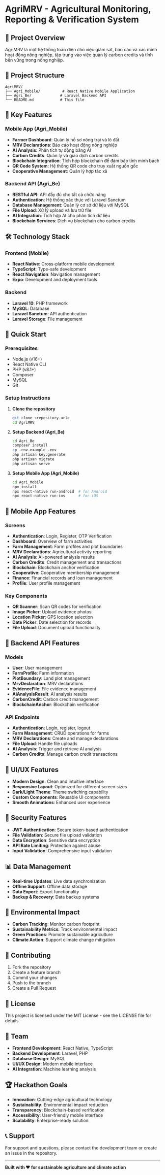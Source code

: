 # AgriMRV - Agricultural Monitoring, Reporting & Verification System

## 🚀 Project Overview

AgriMRV là một hệ thống toàn diện cho việc giám sát, báo cáo và xác minh hoạt động nông nghiệp, tập trung vào việc quản lý carbon credits và tính bền vững trong nông nghiệp.

## 📁 Project Structure

```
AgriMRV/
├── Agri_Mobile/          # React Native Mobile Application
├── Agri_Be/             # Laravel Backend API
└── README.md            # This file
```

## 🎯 Key Features

### Mobile App (Agri_Mobile)
- **Farmer Dashboard**: Quản lý hồ sơ nông trại và lô đất
- **MRV Declarations**: Báo cáo hoạt động nông nghiệp
- **AI Analysis**: Phân tích tự động bằng AI
- **Carbon Credits**: Quản lý và giao dịch carbon credits
- **Blockchain Integration**: Tích hợp blockchain để đảm bảo tính minh bạch
- **QR Code System**: Hệ thống QR code cho truy xuất nguồn gốc
- **Cooperative Management**: Quản lý hợp tác xã

### Backend API (Agri_Be)
- **RESTful API**: API đầy đủ cho tất cả chức năng
- **Authentication**: Hệ thống xác thực với Laravel Sanctum
- **Database Management**: Quản lý cơ sở dữ liệu với MySQL
- **File Upload**: Xử lý upload và lưu trữ file
- **AI Integration**: Tích hợp AI cho phân tích dữ liệu
- **Blockchain Services**: Dịch vụ blockchain cho carbon credits

## 🛠️ Technology Stack

### Frontend (Mobile)
- **React Native**: Cross-platform mobile development
- **TypeScript**: Type-safe development
- **React Navigation**: Navigation management
- **Expo**: Development and deployment tools

### Backend
- **Laravel 10**: PHP framework
- **MySQL**: Database
- **Laravel Sanctum**: API authentication
- **Laravel Storage**: File management

## 🚀 Quick Start

### Prerequisites
- Node.js (v16+)
- React Native CLI
- PHP (v8.1+)
- Composer
- MySQL
- Git

### Setup Instructions

1. **Clone the repository**
   ```bash
   git clone <repository-url>
   cd AgriMRV
   ```

2. **Setup Backend (Agri_Be)**
   ```bash
   cd Agri_Be
   composer install
   cp .env.example .env
   php artisan key:generate
   php artisan migrate
   php artisan serve
   ```

3. **Setup Mobile App (Agri_Mobile)**
   ```bash
   cd Agri_Mobile
   npm install
   npx react-native run-android  # for Android
   npx react-native run-ios      # for iOS
   ```

## 📱 Mobile App Features

### Screens
- **Authentication**: Login, Register, OTP Verification
- **Dashboard**: Overview of farm activities
- **Farm Management**: Farm profiles and plot boundaries
- **MRV Declarations**: Agricultural activity reporting
- **AI Analysis**: AI-powered analysis results
- **Carbon Credits**: Credit management and transactions
- **Blockchain**: Blockchain anchor verification
- **Cooperative**: Cooperative membership management
- **Finance**: Financial records and loan management
- **Profile**: User profile management

### Key Components
- **QR Scanner**: Scan QR codes for verification
- **Image Picker**: Upload evidence photos
- **Location Picker**: GPS location selection
- **Date Picker**: Date selection for records
- **File Upload**: Document upload functionality

## 🔧 Backend API Features

### Models
- **User**: User management
- **FarmProfile**: Farm information
- **PlotBoundary**: Land plot management
- **MrvDeclaration**: MRV declarations
- **EvidenceFile**: File evidence management
- **AiAnalysisResult**: AI analysis results
- **CarbonCredit**: Carbon credit management
- **BlockchainAnchor**: Blockchain verification

### API Endpoints
- **Authentication**: Login, register, logout
- **Farm Management**: CRUD operations for farms
- **MRV Declarations**: Create and manage declarations
- **File Upload**: Handle file uploads
- **AI Analysis**: Trigger and retrieve AI analysis
- **Carbon Credits**: Manage carbon credit transactions

## 🎨 UI/UX Features

- **Modern Design**: Clean and intuitive interface
- **Responsive Layout**: Optimized for different screen sizes
- **Dark/Light Theme**: Theme switching capability
- **Custom Components**: Reusable UI components
- **Smooth Animations**: Enhanced user experience

## 🔐 Security Features

- **JWT Authentication**: Secure token-based authentication
- **File Validation**: Secure file upload validation
- **Data Encryption**: Sensitive data encryption
- **API Rate Limiting**: Protection against abuse
- **Input Validation**: Comprehensive input validation

## 📊 Data Management

- **Real-time Updates**: Live data synchronization
- **Offline Support**: Offline data storage
- **Data Export**: Export functionality
- **Backup & Recovery**: Data backup systems

## 🌱 Environmental Impact

- **Carbon Tracking**: Monitor carbon footprint
- **Sustainability Metrics**: Track environmental impact
- **Green Practices**: Promote sustainable agriculture
- **Climate Action**: Support climate change mitigation

## 🤝 Contributing

1. Fork the repository
2. Create a feature branch
3. Commit your changes
4. Push to the branch
5. Create a Pull Request

## 📄 License

This project is licensed under the MIT License - see the LICENSE file for details.

## 👥 Team

- **Frontend Development**: React Native, TypeScript
- **Backend Development**: Laravel, PHP
- **Database Design**: MySQL
- **UI/UX Design**: Modern mobile interface
- **AI Integration**: Machine learning analysis

## 🏆 Hackathon Goals

- **Innovation**: Cutting-edge agricultural technology
- **Sustainability**: Environmental impact reduction
- **Transparency**: Blockchain-based verification
- **Accessibility**: User-friendly mobile interface
- **Scalability**: Enterprise-ready solution

## 📞 Support

For support and questions, please contact the development team or create an issue in the repository.

---

**Built with ❤️ for sustainable agriculture and climate action**
